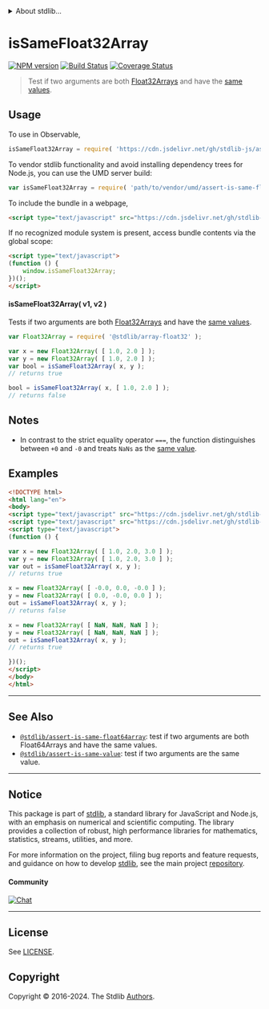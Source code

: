 <!--

@license Apache-2.0

Copyright (c) 2024 The Stdlib Authors.

Licensed under the Apache License, Version 2.0 (the "License");
you may not use this file except in compliance with the License.
You may obtain a copy of the License at

   http://www.apache.org/licenses/LICENSE-2.0

Unless required by applicable law or agreed to in writing, software
distributed under the License is distributed on an "AS IS" BASIS,
WITHOUT WARRANTIES OR CONDITIONS OF ANY KIND, either express or implied.
See the License for the specific language governing permissions and
limitations under the License.

-->


<details>
  <summary>
    About stdlib...
  </summary>
  <p>We believe in a future in which the web is a preferred environment for numerical computation. To help realize this future, we've built stdlib. stdlib is a standard library, with an emphasis on numerical and scientific computation, written in JavaScript (and C) for execution in browsers and in Node.js.</p>
  <p>The library is fully decomposable, being architected in such a way that you can swap out and mix and match APIs and functionality to cater to your exact preferences and use cases.</p>
  <p>When you use stdlib, you can be absolutely certain that you are using the most thorough, rigorous, well-written, studied, documented, tested, measured, and high-quality code out there.</p>
  <p>To join us in bringing numerical computing to the web, get started by checking us out on <a href="https://github.com/stdlib-js/stdlib">GitHub</a>, and please consider <a href="https://opencollective.com/stdlib">financially supporting stdlib</a>. We greatly appreciate your continued support!</p>
</details>

# isSameFloat32Array

[![NPM version][npm-image]][npm-url] [![Build Status][test-image]][test-url] [![Coverage Status][coverage-image]][coverage-url] <!-- [![dependencies][dependencies-image]][dependencies-url] -->

> Test if two arguments are both [Float32Arrays][@stdlib/array/float32] and have the [same values][@stdlib/assert/is-same-value].



<section class="usage">

## Usage

To use in Observable,

```javascript
isSameFloat32Array = require( 'https://cdn.jsdelivr.net/gh/stdlib-js/assert-is-same-float32array@umd/browser.js' )
```

To vendor stdlib functionality and avoid installing dependency trees for Node.js, you can use the UMD server build:

```javascript
var isSameFloat32Array = require( 'path/to/vendor/umd/assert-is-same-float32array/index.js' )
```

To include the bundle in a webpage,

```html
<script type="text/javascript" src="https://cdn.jsdelivr.net/gh/stdlib-js/assert-is-same-float32array@umd/browser.js"></script>
```

If no recognized module system is present, access bundle contents via the global scope:

```html
<script type="text/javascript">
(function () {
    window.isSameFloat32Array;
})();
</script>
```

#### isSameFloat32Array( v1, v2 )

Tests if two arguments are both [Float32Arrays][@stdlib/array/float32] and have the [same values][@stdlib/assert/is-same-value].

```javascript
var Float32Array = require( '@stdlib/array-float32' );

var x = new Float32Array( [ 1.0, 2.0 ] );
var y = new Float32Array( [ 1.0, 2.0 ] );
var bool = isSameFloat32Array( x, y );
// returns true

bool = isSameFloat32Array( x, [ 1.0, 2.0 ] );
// returns false
```

</section>

<!-- /.usage -->

<section class="notes">

## Notes

-   In contrast to the strict equality operator `===`, the function distinguishes between `+0` and `-0` and treats `NaNs` as the [same value][@stdlib/assert/is-same-value].

</section>

<!-- /.notes -->

<section class="examples">

## Examples

<!-- eslint no-undef: "error" -->

```html
<!DOCTYPE html>
<html lang="en">
<body>
<script type="text/javascript" src="https://cdn.jsdelivr.net/gh/stdlib-js/array-float32@umd/browser.js"></script>
<script type="text/javascript" src="https://cdn.jsdelivr.net/gh/stdlib-js/assert-is-same-float32array@umd/browser.js"></script>
<script type="text/javascript">
(function () {

var x = new Float32Array( [ 1.0, 2.0, 3.0 ] );
var y = new Float32Array( [ 1.0, 2.0, 3.0 ] );
var out = isSameFloat32Array( x, y );
// returns true

x = new Float32Array( [ -0.0, 0.0, -0.0 ] );
y = new Float32Array( [ 0.0, -0.0, 0.0 ] );
out = isSameFloat32Array( x, y );
// returns false

x = new Float32Array( [ NaN, NaN, NaN ] );
y = new Float32Array( [ NaN, NaN, NaN ] );
out = isSameFloat32Array( x, y );
// returns true

})();
</script>
</body>
</html>
```

</section>

<!-- /.examples -->

<!-- Section for related `stdlib` packages. Do not manually edit this section, as it is automatically populated. -->

<section class="related">

* * *

## See Also

-   <span class="package-name">[`@stdlib/assert-is-same-float64array`][@stdlib/assert/is-same-float64array]</span><span class="delimiter">: </span><span class="description">test if two arguments are both Float64Arrays and have the same values.</span>
-   <span class="package-name">[`@stdlib/assert-is-same-value`][@stdlib/assert/is-same-value]</span><span class="delimiter">: </span><span class="description">test if two arguments are the same value.</span>

</section>

<!-- /.related -->

<!-- Section for all links. Make sure to keep an empty line after the `section` element and another before the `/section` close. -->


<section class="main-repo" >

* * *

## Notice

This package is part of [stdlib][stdlib], a standard library for JavaScript and Node.js, with an emphasis on numerical and scientific computing. The library provides a collection of robust, high performance libraries for mathematics, statistics, streams, utilities, and more.

For more information on the project, filing bug reports and feature requests, and guidance on how to develop [stdlib][stdlib], see the main project [repository][stdlib].

#### Community

[![Chat][chat-image]][chat-url]

---

## License

See [LICENSE][stdlib-license].


## Copyright

Copyright &copy; 2016-2024. The Stdlib [Authors][stdlib-authors].

</section>

<!-- /.stdlib -->

<!-- Section for all links. Make sure to keep an empty line after the `section` element and another before the `/section` close. -->

<section class="links">

[npm-image]: http://img.shields.io/npm/v/@stdlib/assert-is-same-float32array.svg
[npm-url]: https://npmjs.org/package/@stdlib/assert-is-same-float32array

[test-image]: https://github.com/stdlib-js/assert-is-same-float32array/actions/workflows/test.yml/badge.svg?branch=main
[test-url]: https://github.com/stdlib-js/assert-is-same-float32array/actions/workflows/test.yml?query=branch:main

[coverage-image]: https://img.shields.io/codecov/c/github/stdlib-js/assert-is-same-float32array/main.svg
[coverage-url]: https://codecov.io/github/stdlib-js/assert-is-same-float32array?branch=main

<!--

[dependencies-image]: https://img.shields.io/david/stdlib-js/assert-is-same-float32array.svg
[dependencies-url]: https://david-dm.org/stdlib-js/assert-is-same-float32array/main

-->

[chat-image]: https://img.shields.io/gitter/room/stdlib-js/stdlib.svg
[chat-url]: https://app.gitter.im/#/room/#stdlib-js_stdlib:gitter.im

[stdlib]: https://github.com/stdlib-js/stdlib

[stdlib-authors]: https://github.com/stdlib-js/stdlib/graphs/contributors

[umd]: https://github.com/umdjs/umd
[es-module]: https://developer.mozilla.org/en-US/docs/Web/JavaScript/Guide/Modules

[deno-url]: https://github.com/stdlib-js/assert-is-same-float32array/tree/deno
[umd-url]: https://github.com/stdlib-js/assert-is-same-float32array/tree/umd
[esm-url]: https://github.com/stdlib-js/assert-is-same-float32array/tree/esm
[branches-url]: https://github.com/stdlib-js/assert-is-same-float32array/blob/main/branches.md

[stdlib-license]: https://raw.githubusercontent.com/stdlib-js/assert-is-same-float32array/main/LICENSE

[@stdlib/array/float32]: https://github.com/stdlib-js/array-float32/tree/umd

[@stdlib/assert/is-same-value]: https://github.com/stdlib-js/assert-is-same-value/tree/umd

<!-- <related-links> -->

[@stdlib/assert/is-same-float64array]: https://github.com/stdlib-js/assert-is-same-float64array/tree/umd

<!-- </related-links> -->

</section>

<!-- /.links -->
